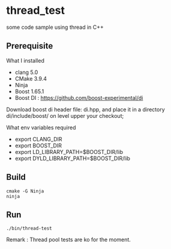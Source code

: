# thread_test
some code sample using thread in C++

## Prerequisite
What I installed
* clang 5.0
* CMake 3.9.4
* Ninja
* Boost 1.65.1
* Boost DI : https://github.com/boost-experimental/di

Download boost di header file: di.hpp, and place it in a directory di/include/boost/ on level upper your checkout;

What env variables required
* export CLANG_DIR
* export BOOST_DIR
* export LD_LIBRARY_PATH=$BOOST_DIR/lib
* export DYLD_LIBRARY_PATH=$BOOST_DIR/lib

## Build
```
cmake -G Ninja
ninja
```

## Run
```
./bin/thread-test
```
Remark : Thread pool tests are ko for the moment.
